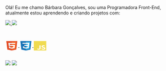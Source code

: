 Olá! Eu me chamo Bárbara Gonçalves, sou uma Programadora Front-End, atualmente estou aprendendo e criando projetos com:

<div>
  <a href="https://www.linkedin.com/in/-barbaragoncalves" target="_blank">
  <img height="180em" src="https://github-readme-stats.vercel.app/api?username=BarbaraGoncalves28&show_icons=true&theme=dracula"/>
  <img height="180em" src="https://github-readme-stats.vercel.app/api/top-langs/?username=BarbaraGoncalves28&layout=compact&langs_count16&theme=dracula"/>
</div>

##

<div style="display: inline_block"><br>
  <img align="center" alt="HTML" height="30" width="40" src="https://raw.githubusercontent.com/devicons/devicon/master/icons/html5/html5-original.svg">
  <img align="center" alt="CSS" height="30" width="40" src="https://raw.githubusercontent.com/devicons/devicon/master/icons/css3/css3-original.svg">
  <img align="center" alt="Js" height="30" width="40" src="https://raw.githubusercontent.com/devicons/devicon/master/icons/javascript/javascript-plain.svg">
</div>

 ##
 
<div> 
  <a href = "mailto:barbaragoncalves2806@gmail.com"><img src="https://img.shields.io/badge/-Gmail-%23333?style=for-the-badge&logo=gmail&logoColor=white" target="_blank"></a>
  <a href="https://www.linkedin.com/in/-barbaragoncalves" target="_blank"><img src="https://img.shields.io/badge/-LinkedIn-%230077B5?style=for-the-badge&logo=linkedin&logoColor=white" target="_blank"></a> 
</div>
